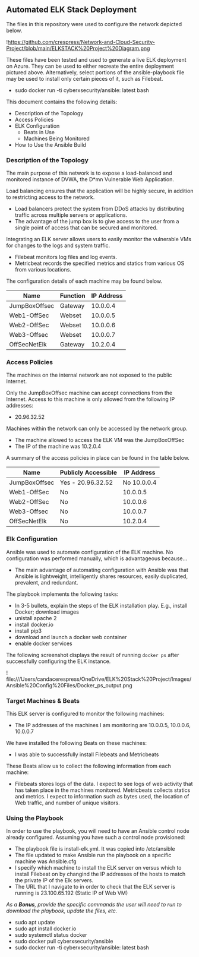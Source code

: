 ## Automated ELK Stack Deployment

The files in this repository were used to configure the network depicted below.

!https://github.com/crespress/Network-and-Cloud-Security-Project/blob/main/ELKSTACK%20Project%20Diagram.png

These files have been tested and used to generate a live ELK deployment on Azure. They can be used to either recreate the entire deployment pictured above. Alternatively, select portions of the ansible-playbook file may be used to install only certain pieces of it, such as Filebeat.

  - sudo docker run -ti cyberxsecurity/ansible: latest bash

This document contains the following details:
- Description of the Topology
- Access Policies
- ELK Configuration
  - Beats in Use
  - Machines Being Monitored
- How to Use the Ansible Build


### Description of the Topology

The main purpose of this network is to expose a load-balanced and monitored instance of DVWA, the D*mn Vulnerable Web Application.

Load balancing ensures that the application will be highly secure, in addition to restricting access to the network.
- Load balancers protect the system from DDoS attacks by distributing traffic across multiple servers or applications. 
- The advantage of the jump box is to give access to the user from a single point of access that can be secured and monitored.

Integrating an ELK server allows users to easily monitor the vulnerable VMs for changes to the logs and system traffic.
- Filebeat monitors log files and log events. 
- Metricbeat records the specified metrics and statics from various OS from various locations.

The configuration details of each machine may be found below.

| Name          | Function | IP Address  |
|---------------|----------|-------------|
| JumpBoxOffsec | Gateway  | 10.0.0.4    |
| Web1-OffSec   | Webset   | 10.0.0.5    |
| Web2-OffSec   | Webset   | 10.0.0.6    |
| Web3-Offsec   | Webset   | 10.0.0.7    |
| OffSecNetElk  | Gateway  | 10.2.0.4    |
### Access Policies

The machines on the internal network are not exposed to the public Internet. 

Only the JumpBoxOffsec machine can accept connections from the Internet. Access to this machine is only allowed from the following IP addresses:
- 20.96.32.52

Machines within the network can only be accessed by the network group.
- The machine allowed to access the ELK VM was the JumpBoxOffSec 
- The IP of the machine was 10.2.0.4

A summary of the access policies in place can be found in the table below.

| Name          | Publicly Accessible | IP Address  |
|---------------|---------------------|-------------|
| JumpBoxOffsec | Yes  -  20.96.32.52 | No 10.0.0.4 |
| Web1-OffSec   | No                  | 10.0.0.5    |
| Web2-OffSec   | No                  | 10.0.0.6    |
| Web3-Offsec   | No                  | 10.0.0.7    |
| OffSecNetElk  | No                  | 10.2.0.4    |

### Elk Configuration

Ansible was used to automate configuration of the ELK machine. No configuration was performed manually, which is advantageous because...
- The main advantage of automating configuration with Ansible was that Ansible is lightweight, intelligently shares resources, easily duplicated, prevalent, and redundant.

The playbook implements the following tasks:
- In 3-5 bullets, explain the steps of the ELK installation play. E.g., install Docker; download images
- unistall apache 2
- install docker.io
- install pip3
- download and launch a docker web container
- enable docker services

The following screenshot displays the result of running `docker ps` after successfully configuring the ELK instance.

! file:///Users/candacerespress/OneDrive/ELK%20Stack%20Project/Images/Ansible%20Config%20Files/Docker_ps_output.png

### Target Machines & Beats
This ELK server is configured to monitor the following machines:
- The IP addresses of the machines I am monitoring are 10.0.0.5, 10.0.0.6, 10.0.0.7

We have installed the following Beats on these machines:
- I was able to successfully install Filebeats and Metricbeats

These Beats allow us to collect the following information from each machine:
- Filebeats stores logs of the data. I expect to see logs of web activity that has taken place in the machines monitored. Metricbeats collects statics and metrics. I expect to information such as bytes used, the location of Web traffic, and number of unique visitors. 

### Using the Playbook
In order to use the playbook, you will need to have an Ansible control node already configured. Assuming you have such a control node provisioned: 

- The playbook file is install-elk.yml. It was copied into /etc/ansible
- The file updated to make Ansible run the playbook on a specific machine was Ansible.cfg 
- I specify which machine to install the ELK server on versus which to install Filebeat on by changind the IP addresses of the hosts to match the private IP of the Elk servers. 
- The URL that I navigate to in order to check that the ELK server is running is 23.100.65.192 (Static IP of Web VM)

_As a **Bonus**, provide the specific commands the user will need to run to download the playbook, update the files, etc._ 
- sudo apt update
- sudo apt install docker.io
- sudo systemctl status docker
- sudo docker pull cyberxsecurity/ansible
- sudo docker run -ti cyberxsecurity/ansible: latest bash
